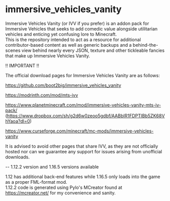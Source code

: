 # immersive_vehicles_vanity
Immersive Vehicles Vanity (or IVV if you prefer) is an addon pack for Immersive Vehicles that seeks to add comedic value alongside utilitarian vehicles and enticing yet confusing lore to Minecraft.\
This is the repository intended to act as a resource for additional contributor-based content as well as generic backups and a behind-the-scenes view behind nearly every JSON, texture and other tickleable fancies that make up Immersive Vehicles Vanity.

!! IMPORTANT !!

The official download pages for Immersive Vehicles Vanity are as follows:

https://github.com/boot2big/immersive_vehicles_vanity

https://modrinth.com/mod/mts-ivv

https://www.planetminecraft.com/mod/immersive-vehicles-vanity-mts-iv-pack/ (https://www.dropbox.com/sh/g2d6w0zeoo5gdbf/AABbIR1FDPTIBb5ZK68VhYaoa?dl=0)

https://www.curseforge.com/minecraft/mc-mods/immersive-vehicles-vanity

It is advised to avoid other pages that share IVV, as they are not officially hosted nor can we guarantee any support for issues arising from unofficial downloads.

--
1.12.2 version and 1.16.5 versions available

1.12 has additional back-end features while 1.16.5 only loads into the game as a proper FML-format mod.
\
1.12.2 code is generated using Pylo's MCreator found at https://mcreator.net/ for my convenience and sanity.
